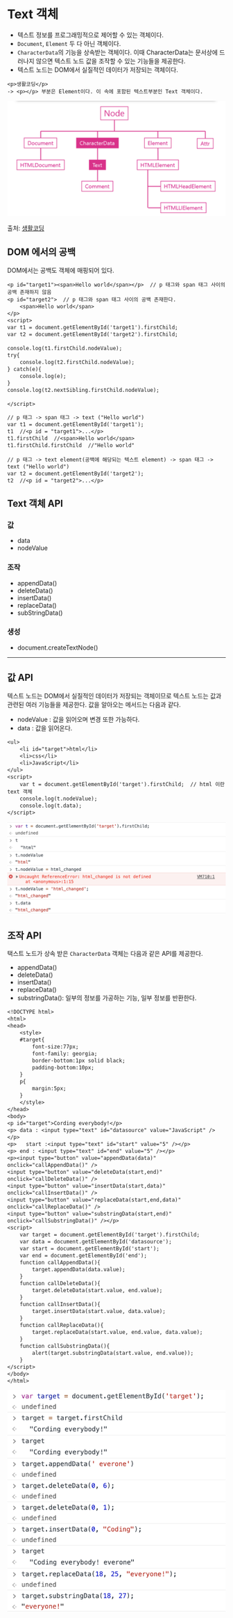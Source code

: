 # Text 객체
* 텍스트 정보를 프로그래밍적으로 제어할 수 있는 객체이다.
* `Document`, `Element` 두 다 아닌 객체이다. 
* `CharacterData`의 기능을 상속받는 객체이다. 이때 CharacterData는 문서상에 드러나지 않으면 텍스트 노드 값을 조작할 수 있는 기능들을 제공한다. 
* 텍스트 노드는 DOM에서 실질적인 데이터가 저장되는 객체이다. 

~~~
<p>생활코딩</p>
-> <p></p> 부분은 Element이다. 이 속에 포함된 텍스트부분인 Text 객체이다. 
~~~

![img52](./img/img52.png)

출처: [생활코딩](https://opentutorials.org/course/1375/6744)

## DOM 에서의 공백
DOM에서는 공백도 객체에 매핑되어 있다. 

~~~
<p id="target1"><span>Hello world</span></p>  // p 태그와 span 태그 사이의 공백 존재하지 않음
<p id="target2">  // p 태그와 span 태그 사이의 공백 존재한다. 
    <span>Hello world</span>
</p>
<script>
var t1 = document.getElementById('target1').firstChild;
var t2 = document.getElementById('target2').firstChild;
 
console.log(t1.firstChild.nodeValue);
try{
    console.log(t2.firstChild.nodeValue);   
} catch(e){
    console.log(e);
}
console.log(t2.nextSibling.firstChild.nodeValue);
 
</script>
~~~

~~~
// p 태그 -> span 태그 -> text ("Hello world")
var t1 = document.getElementById('target1');
t1  //<p id = "target1">...</p>
t1.firstChild  //<span>Hello world</span>
t1.firstChild.firstChild  //"Hello world"

// p 태그 -> text element(공백에 해당되는 텍스트 element) -> span 태그 -> text ("Hello world")
var t2 = document.getElementById('target2');
t2  //<p id = "target2">...</p>

~~~

## Text 객체 API

### 값
* data
* nodeValue

### 조작
* appendData()
* deleteData()
* insertData()
* replaceData()
* subStringData()

### 생성
* document.createTextNode()

---

## 값 API
텍스트 노드는 DOM에서 실질적인 데이터가 저장되는 객체이므로 텍스트 노드는 값과 관련된 여러 기능들을 제공한다. 값을 알아오는 메서드는 다음과 같다.

* nodeValue : 값을 읽어오며 변경 또한 가능하다.
* data : 값을 읽어온다. 

~~~
<ul>
    <li id="target">html</li> 
    <li>css</li>
    <li>JavaScript</li>
</ul>
<script>
    var t = document.getElementById('target').firstChild;  // html 이란 text 객체
    console.log(t.nodeValue);  
    console.log(t.data);
</script>
~~~

![img53.png](./img/img53.png)

## 조작 API

택스트 노드가 상속 받은 `CharacterData` 객체는 다음과 같은 API를 제공한다.
* appendData()
* deleteData()
* insertData()
* replaceData()
* substringData(): 일부의 정보를 가공하는 기능, 일부 정보를 반환한다.

~~~
<!DOCTYPE html>
<html>
<head>
    <style>
    #target{
        font-size:77px;
        font-family: georgia;
        border-bottom:1px solid black;
        padding-bottom:10px;
    }
    p{
        margin:5px;
    }
    </style>
</head>
<body>
<p id="target">Cording everybody!</p>
<p> data : <input type="text" id="datasource" value="JavaScript" /></p>
<p>   start :<input type="text" id="start" value="5" /></p>
<p> end : <input type="text" id="end" value="5" /></p>
<p><input type="button" value="appendData(data)" onclick="callAppendData()" />
<input type="button" value="deleteData(start,end)" onclick="callDeleteData()" />
<input type="button" value="insertData(start,data)" onclick="callInsertData()" />
<input type="button" value="replaceData(start,end,data)" onclick="callReplaceData()" />
<input type="button" value="substringData(start,end)" onclick="callSubstringData()" /></p>
<script>
    var target = document.getElementById('target').firstChild;
    var data = document.getElementById('datasource');
    var start = document.getElementById('start');
    var end = document.getElementById('end');
    function callAppendData(){
        target.appendData(data.value);
    }
    function callDeleteData(){
        target.deleteData(start.value, end.value);
    }
    function callInsertData(){
        target.insertData(start.value, data.value); 
    }
    function callReplaceData(){
        target.replaceData(start.value, end.value, data.value);
    }
    function callSubstringData(){
        alert(target.substringData(start.value, end.value));
    }
</script>
</body>
</html>
~~~

![img54.png](./img/img54.png)


